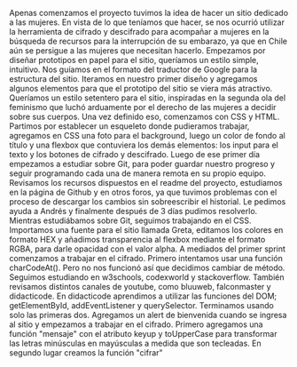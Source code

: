Apenas comenzamos el proyecto tuvimos la idea de hacer un sitio dedicado a las mujeres. En vista de lo que teníamos que hacer, se nos ocurrió utilizar la herramienta de cifrado y descifrado para acompañar a mujeres en la búsqueda de recursos para la interrupción de su embarazo, ya que en Chile aún se persigue a las mujeres que necesitan hacerlo. 
Empezamos por diseñar prototipos en papel para el sitio, queríamos un estilo simple, intuitivo. Nos guíamos en el formato del traductor de Google para la estructura del sitio.
Iteramos en nuestro primer diseño y agregamos algunos elementos para que el prototipo del sitio se viera más atractivo. 
Queríamos un estilo setentero para el sitio, inspiradas en la segunda ola del feminismo que luchó arduamente por el derecho de las mujeres a decidir sobre sus cuerpos. 
Una vez definido eso, comenzamos con CSS y HTML. Partimos por establecer un esqueleto donde pudieramos trabajar, agregamos en CSS una foto para el background, luego un color de fondo al título y una flexbox que contuviera los demás elementos: los input para el texto y los botones de cifrado y descifrado.
Luego de ese primer día empezamos a estudiar sobre Git, para poder guardar nuestro progreso y seguir programando cada una de manera remota en su propio equipo. Revisamos los recursos dispuestos en el readme del proyecto, estudiamos en la página de Github y en otros foros, ya que tuvimos problemas con el proceso de descargar los cambios sin sobreescribir el historial. Le pedimos ayuda a Andrés y finalmente después de 3 días pudimos resolverlo.
Mientras estudiábamos sobre Git, seguimos trabajando en el CSS. Importamos una fuente para el sitio llamada Greta, editamos los colores en formato HEX y añadimos transparencia al flexbox mediante el formato RGBA, para darle opacidad con el valor alpha. 
A mediados del primer sprint comenzamos a trabajar en el cifrado. Primero intentamos usar una función charCodeAt(). Pero no nos funcionó así que decidimos cambiar de método. Seguimos estudiando en w3schools, codexworld y stackoverflow. También revisamos distintos canales de youtube, como bluuweb, falconmaster y didacticode. 
En didacticode aprendimos a utilizar las funciones del DOM; getElementById, addEventListener y querySelector. Terminamos usando solo las primeras dos. Agregamos un alert de bienvenida cuando se ingresa al sitio y empezamos a trabajar en el cifrado. 
Primero agregamos una función "mensaje" con el atributo keyup y toUpperCase para transformar las letras minúsculas en mayúsculas a medida que son tecleadas. 
En segundo lugar creamos la función "cifrar" 